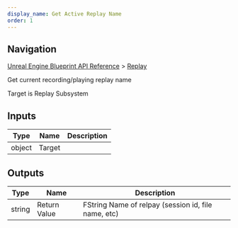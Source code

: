 ```yaml
---
display_name: Get Active Replay Name
order: 1
---
```

## Navigation

[Unreal Engine Blueprint API Reference](https://dev.epicgames.com/documentation/en-us/unreal-engine/BlueprintAPI) > [Replay](https://dev.epicgames.com/documentation/en-us/unreal-engine/BlueprintAPI/Replay)

Get current recording/playing replay name

Target is Replay Subsystem

## Inputs

| Type | Name | Description |
| --- | --- | --- |
| object | Target |  |

## Outputs

| Type | Name | Description |
| --- | --- | --- |
| string | Return Value | FString Name of relpay (session id, file name, etc) |
